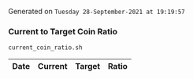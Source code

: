 Generated on `Tuesday 28-September-2021 at 19:19:57`

### Current to Target Coin Ratio
`current_coin_ratio.sh`

Date|Current|Target|Ratio
---|---|---|---
